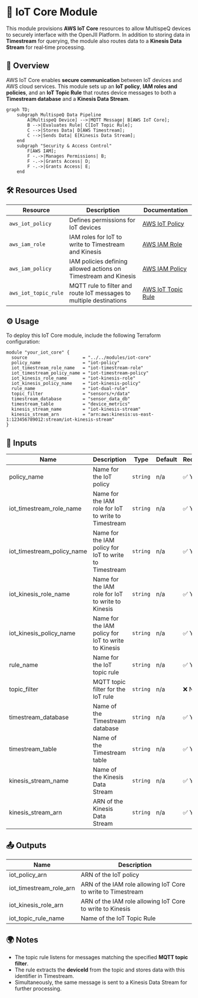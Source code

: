 # 📡 IoT Core Module

This module provisions **AWS IoT Core** resources to allow MultispeQ devices to securely interface with the OpenJII Platform. In addition to storing data in **Timestream** for querying, the module also routes data to a **Kinesis Data Stream** for real‑time processing.

## 📖 Overview

AWS IoT Core enables **secure communication** between IoT devices and AWS cloud services. This module sets up an **IoT policy**, **IAM roles and policies**, and an **IoT Topic Rule** that routes device messages to both a **Timestream database** and a **Kinesis Data Stream**.

```mermaid
graph TD;
    subgraph MultispeQ Data Pipeline
        A[MultispeQ Device] -->|MQTT Message| B[AWS IoT Core];
        B -->|Evaluates Rule| C[IoT Topic Rule];
        C -->|Stores Data| D[AWS Timestream];
        C -->|Sends Data| E[Kinesis Data Stream];
    end
    subgraph "Security & Access Control"
        F[AWS IAM];
        F -.->|Manages Permissions| B;
        F -.->|Grants Access| D;
        F -.->|Grants Access| E;
    end
```

## 🛠 Resources Used

| Resource             | Description                                                              | Documentation                                                                                                    |
| -------------------- | ------------------------------------------------------------------------ | ---------------------------------------------------------------------------------------------------------------- |
| `aws_iot_policy`     | Defines permissions for IoT devices                                      | [AWS IoT Policy](https://registry.terraform.io/providers/hashicorp/aws/latest/docs/resources/iot_policy)         |
| `aws_iam_role`       | IAM roles for IoT to write to Timestream and Kinesis                       | [AWS IAM Role](https://registry.terraform.io/providers/hashicorp/aws/latest/docs/resources/iam_role)             |
| `aws_iam_policy`     | IAM policies defining allowed actions on Timestream and Kinesis            | [AWS IAM Policy](https://registry.terraform.io/providers/hashicorp/aws/latest/docs/resources/iam_policy)         |
| `aws_iot_topic_rule` | MQTT rule to filter and route IoT messages to multiple destinations        | [AWS IoT Topic Rule](https://registry.terraform.io/providers/hashicorp/aws/latest/docs/resources/iot_topic_rule) |

## ⚙️ Usage

To deploy this IoT Core module, include the following Terraform configuration:

```hcl
module "your_iot_core" {
  source                     = "../../modules/iot-core"
  policy_name                = "iot-policy"
  iot_timestream_role_name   = "iot-timestream-role"
  iot_timestream_policy_name = "iot-timestream-policy"
  iot_kinesis_role_name      = "iot-kinesis-role"
  iot_kinesis_policy_name    = "iot-kinesis-policy"
  rule_name                  = "iot-dual-rule"
  topic_filter               = "sensors/+/data"
  timestream_database        = "sensor_data_db"
  timestream_table           = "device_metrics"
  kinesis_stream_name        = "iot-kinesis-stream"
  kinesis_stream_arn         = "arn:aws:kinesis:us-east-1:123456789012:stream/iot-kinesis-stream"
}
```

## 🔑 Inputs

| Name                       | Description                                            | Type     | Default          | Required |
| -------------------------- | ------------------------------------------------------ | -------- | ---------------- | -------- |
| policy_name                | Name for the IoT policy                                | `string` | n/a              | ✅ Yes   |
| iot_timestream_role_name   | Name for the IAM role for IoT to write to Timestream   | `string` | n/a              | ✅ Yes   |
| iot_timestream_policy_name | Name for the IAM policy for IoT to write to Timestream | `string` | n/a              | ✅ Yes   |
| iot_kinesis_role_name      | Name for the IAM role for IoT to write to Kinesis      | `string` | n/a              | ✅ Yes   |
| iot_kinesis_policy_name    | Name for the IAM policy for IoT to write to Kinesis    | `string` | n/a              | ✅ Yes   |
| rule_name                  | Name for the IoT topic rule                            | `string` | n/a              | ✅ Yes   |
| topic_filter               | MQTT topic filter for the IoT rule                     | `string` | n/a              | ❌ No    |
| timestream_database        | Name of the Timestream database                        | `string` | n/a              | ✅ Yes   |
| timestream_table           | Name of the Timestream table                           | `string` | n/a              | ✅ Yes   |
| kinesis_stream_name        | Name of the Kinesis Data Stream                        | `string` | n/a              | ✅ Yes   |
| kinesis_stream_arn         | ARN of the Kinesis Data Stream                         | `string` | n/a              | ✅ Yes   |

## 📤 Outputs

| Name                    | Description                                                  |
| ----------------------- | ------------------------------------------------------------ |
| iot_policy_arn          | ARN of the IoT policy                                        |
| iot_timestream_role_arn | ARN of the IAM role allowing IoT Core to write to Timestream |
| iot_kinesis_role_arn    | ARN of the IAM role allowing IoT Core to write to Kinesis    |
| iot_topic_rule_name     | Name of the IoT Topic Rule                                   |

## 🌍 Notes

- The topic rule listens for messages matching the specified **MQTT topic filter**.
- The rule extracts the **deviceId** from the topic and stores data with this identifier in Timestream.
- Simultaneously, the same message is sent to a Kinesis Data Stream for further processing.

